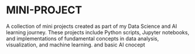 # MINI-PROJECT
A collection of mini projects created as part of my Data Science and AI learning journey. These projects include Python scripts, Jupyter notebooks, and implementations of fundamental concepts in data analysis, visualization, and machine learning. and basic AI cnocept
